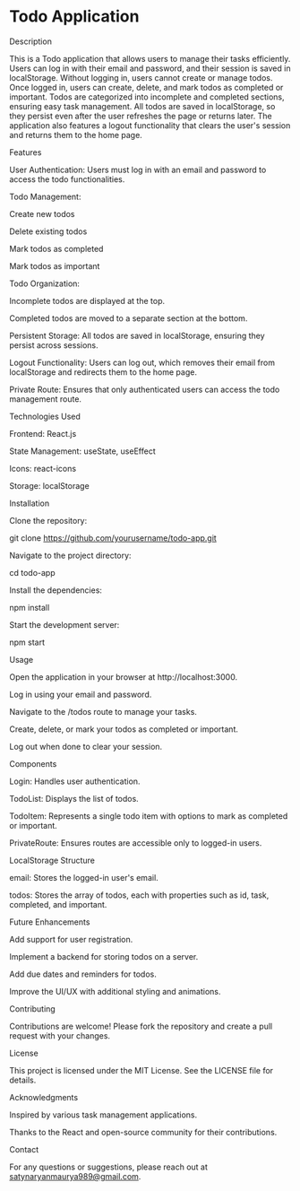 # Todo Application



Description

This is a Todo application that allows users to manage their tasks efficiently. Users can log in with their email and password, and their session is saved in localStorage. Without logging in, users cannot create or manage todos. Once logged in, users can create, delete, and mark todos as completed or important. Todos are categorized into incomplete and completed sections, ensuring easy task management. All todos are saved in localStorage, so they persist even after the user refreshes the page or returns later. The application also features a logout functionality that clears the user's session and returns them to the home page.

Features

User Authentication: Users must log in with an email and password to access the todo functionalities.

Todo Management:

Create new todos

Delete existing todos

Mark todos as completed

Mark todos as important

Todo Organization:

Incomplete todos are displayed at the top.

Completed todos are moved to a separate section at the bottom.

Persistent Storage: All todos are saved in localStorage, ensuring they persist across sessions.

Logout Functionality: Users can log out, which removes their email from localStorage and redirects them to the home page.

Private Route: Ensures that only authenticated users can access the todo management route.

Technologies Used

Frontend: React.js

State Management: useState, useEffect

Icons: react-icons

Storage: localStorage

Installation

Clone the repository:

git clone https://github.com/yourusername/todo-app.git

Navigate to the project directory:

cd todo-app

Install the dependencies:

npm install

Start the development server:

npm start

Usage

Open the application in your browser at http://localhost:3000.

Log in using your email and password.

Navigate to the /todos route to manage your tasks.

Create, delete, or mark your todos as completed or important.

Log out when done to clear your session.

Components

Login: Handles user authentication.

TodoList: Displays the list of todos.

TodoItem: Represents a single todo item with options to mark as completed or important.

PrivateRoute: Ensures routes are accessible only to logged-in users.

LocalStorage Structure

email: Stores the logged-in user's email.

todos: Stores the array of todos, each with properties such as id, task, completed, and important.

Future Enhancements

Add support for user registration.

Implement a backend for storing todos on a server.

Add due dates and reminders for todos.

Improve the UI/UX with additional styling and animations.

Contributing

Contributions are welcome! Please fork the repository and create a pull request with your changes.

License

This project is licensed under the MIT License. See the LICENSE file for details.

Acknowledgments

Inspired by various task management applications.

Thanks to the React and open-source community for their contributions.

Contact

For any questions or suggestions, please reach out at satynaryanmaurya989@gmail.com.


